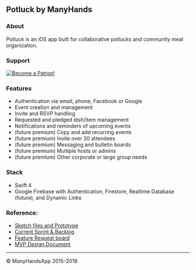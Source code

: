 ## Potluck by ManyHands



### About

Potluck is an iOS app built for collaborative potlucks and community meal organization. 


### Support

[![Become a Patron!](https://c5.patreon.com/external/logo/become_a_patron_button.png)](https://www.patreon.com/bePatron?u=12048576)


### Features

- Authentication via email, phone, Facebook or Google
- Event creation and management
- Invite and RSVP handling
- Requested and pledged dish/item management
- Notifications and reminders of upcoming events
- (future premium) Copy and add recurring events
- (future premium) Invite over 30 attendees
- (future premium) Messaging and bulletin boards
- (future premium) Multiple hosts or admins
- (future premium) Other corporate or large group needs


### Stack

- Swift 4
- Google Firebase with Authentication, Firestore, Realtime Database (future), and Dynamic Links

### Reference:

- [Sketch files and Prototype](https://sketch.cloud/s/Oeonw)
- [Current Sprint & Backlog](https://trello.com/invite/b/Ao3BEM1N/fa0bf8af6b96bbce6ad3e1c87a8e79ef/potluck)
- [Feature Request board](https://trello.com/invite/b/N5ilvxA2/f5c9e121d3d01d98a8a8147ca396d9e0/potluck-feature-requests)
- [MVP Design Document](https://docs.google.com/document/d/1F5GlxtKkticPHnaLD3ct78HSxmm1FFyFbaVzdK345a4/edit)


---

&copy; ManyHandsApp 2015-2018
